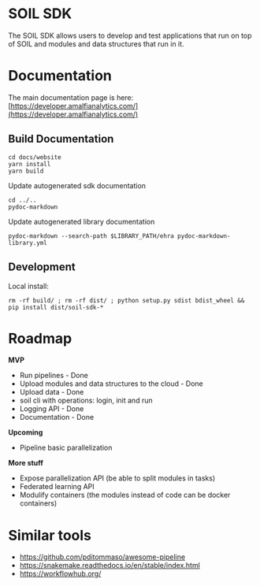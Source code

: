 # SOIL SDK

The SOIL SDK allows users to develop and test applications that run on top of SOIL and modules and data structures that run in it.

# Documentation

The main documentation page is here: [https://developer.amalfianalytics.com/](https://developer.amalfianalytics.com/)

## Build Documentation

```
cd docs/website
yarn install
yarn build
```

Update autogenerated sdk documentation
```
cd ../..
pydoc-markdown
```

Update autogenerated library documentation
```
pydoc-markdown --search-path $LIBRARY_PATH/ehra pydoc-markdown-library.yml
```

## Development

Local install:
```
rm -rf build/ ; rm -rf dist/ ; python setup.py sdist bdist_wheel && pip install dist/soil-sdk-*
```


# Roadmap
**MVP**
* Run pipelines - Done
* Upload modules and data structures to the cloud - Done
* Upload data - Done
* soil cli with operations: login, init and run
* Logging API - Done
* Documentation - Done

**Upcoming**

* Pipeline basic parallelization

**More stuff**

* Expose parallelization API (be able to split modules in tasks)
* Federated learning API
* Modulify containers (the modules instead of code can be docker containers)

# Similar tools

* https://github.com/pditommaso/awesome-pipeline
* https://snakemake.readthedocs.io/en/stable/index.html
* https://workflowhub.org/
